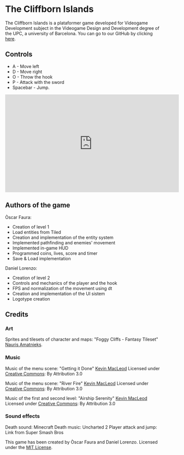﻿# The Cliffborn Islands

The Cliffborn Islands is a plataformer game developed for Videogame Development subject in the Videogame Design and
Development degree of the UPC, a university of Barcelona. You can go to our GitHub by clicking [here](https://github.com/DLorenzoLaguno17/The-Cliffborn-Islands).

## Controls

* A - Move left
* D - Move right
* O - Throw the hook
* P - Attack with the sword
* Spacebar - Jump.

<iframe width="560" height="315" src="https://www.youtube.com/embed/WUaubWReh3I" frameborder="0" allow="accelerometer; autoplay; encrypted-media; gyroscope; picture-in-picture" allowfullscreen></iframe>

## Authors of the game
	
Òscar Faura: 
* Creation of level 1
* Load entities from Tiled
* Creation and implementation of the entity system
* Implemented pathfinding and enemies' movement
* Implemented in-game HUD
* Programmed coins, lives, score and timer
* Save & Load implementation

Daniel Lorenzo: 
* Creation of level 2
* Controls and mechanics of the player and the hook
* FPS and normalization of the movement using dt
* Creation and implementation of the UI sistem
* Logotype creation

## Credits
### Art

Sprites and tilesets of character and maps: "Foggy Cliffs - Fantasy Tileset"
[Nauris Amatnieks](https://twitter.com/Namatnieks).

### Music
Music of the menu scene: "Getting it Done"
[Kevin MacLeod](https://incompetech.com/)
Licensed under [Creative Commons](http://creativecommons.org/licenses/by/3.0/): By Attribution 3.0

Music of the menu scene: "River Fire"
[Kevin MacLeod](https://incompetech.com/)
Licensed under [Creative Commons](http://creativecommons.org/licenses/by/3.0/): By Attribution 3.0

Music of the first and second level: "Airship Serenity"
[Kevin MacLeod](https://incompetech.com/)
Licensed under [Creative Commons](http://creativecommons.org/licenses/by/3.0/): By Attribution 3.0

### Sound effects
Death sound: Minecraft
Death music: Uncharted 2
Player attack and jump: Link from Super Smash Bros


This game has been created by Òscar Faura and Daniel Lorenzo.
Licensed under the [MIT License](LICENSE).
